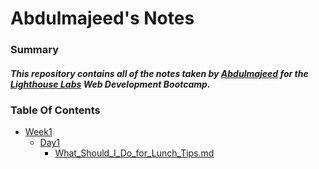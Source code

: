 # Abdulmajeed's Notes

### Summary 
##### This repository contains all of the notes taken by [Abdulmajeed](https://github.com/AbdulmajeedS) for the [Lighthouse Labs](https://www.lighthouselabs.ca/) Web Development Bootcamp.

### Table Of Contents 
* [Week1](/Week_1)
  * [Day1](/Week_1/Day_1)
    *   [What_Should_I_Do_for_Lunch_Tips.md](/Week_1/Day_1/What_Should_I_Do_for_Lunch_Tips.md)